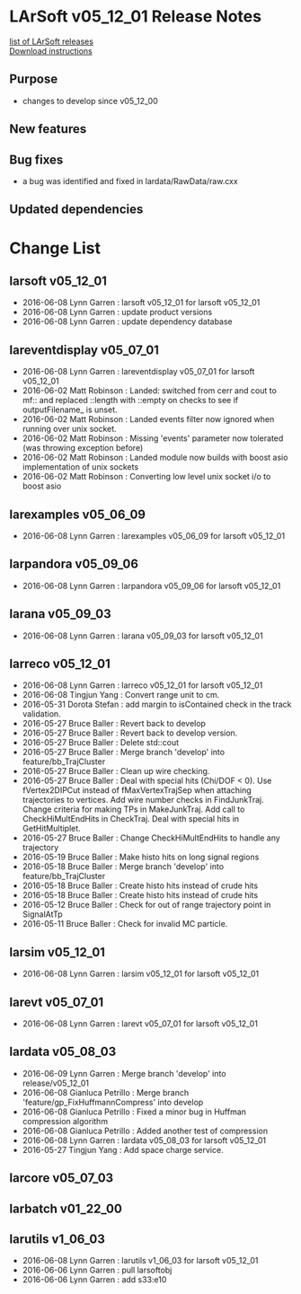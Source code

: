 # LArSoft v05_12_01 Release Notes



[list of LArSoft releases](LArSoft_release_list)  
[Download instructions](https://scisoft.fnal.gov/scisoft/bundles/larsoft/v05_12_01/larsoft-v05_12_01.html)

## Purpose

-   changes to develop since v05_12_00

## New features

## Bug fixes

-   a bug was identified and fixed in lardata/RawData/raw.cxx

## Updated dependencies

# Change List

## larsoft v05_12_01

-   2016-06-08 Lynn Garren : larsoft v05_12_01 for larsoft v05_12_01
-   2016-06-08 Lynn Garren : update product versions
-   2016-06-08 Lynn Garren : update dependency database

## lareventdisplay v05_07_01

-   2016-06-08 Lynn Garren : lareventdisplay v05_07_01 for larsoft v05_12_01
-   2016-06-02 Matt Robinson : Landed: switched from cerr and cout to mf:: and replaced ::length with ::empty on checks to see if outputFilename_ is unset.
-   2016-06-02 Matt Robinson : Landed events filter now ignored when running over unix socket.
-   2016-06-02 Matt Robinson : Missing 'events' parameter now tolerated (was throwing exception before)
-   2016-06-02 Matt Robinson : Landed module now builds with boost asio implementation of unix sockets
-   2016-06-02 Matt Robinson : Converting low level unix socket i/o to boost asio

## larexamples v05_06_09

-   2016-06-08 Lynn Garren : larexamples v05_06_09 for larsoft v05_12_01

## larpandora v05_09_06

-   2016-06-08 Lynn Garren : larpandora v05_09_06 for larsoft v05_12_01

## larana v05_09_03

-   2016-06-08 Lynn Garren : larana v05_09_03 for larsoft v05_12_01

## larreco v05_12_01

-   2016-06-08 Lynn Garren : larreco v05_12_01 for larsoft v05_12_01
-   2016-06-08 Tingjun Yang : Convert range unit to cm.
-   2016-05-31 Dorota Stefan : add margin to isContained check in the track validation.
-   2016-05-27 Bruce Baller : Revert back to develop
-   2016-05-27 Bruce Baller : Revert back to develop version.
-   2016-05-27 Bruce Baller : Delete std::cout
-   2016-05-27 Bruce Baller : Merge branch 'develop' into feature/bb_TrajCluster
-   2016-05-27 Bruce Baller : Clean up wire checking.
-   2016-05-27 Bruce Baller : Deal with special hits (Chi/DOF \< 0). Use fVertex2DIPCut instead of fMaxVertexTrajSep when attaching trajectories to vertices. Add wire number checks in FindJunkTraj. Change criteria for making TPs in MakeJunkTraj. Add call to CheckHiMultEndHits in CheckTraj. Deal with special hits in GetHitMultiplet.
-   2016-05-27 Bruce Baller : Change CheckHiMultEndHits to handle any trajectory
-   2016-05-19 Bruce Baller : Make histo hits on long signal regions
-   2016-05-18 Bruce Baller : Merge branch 'develop' into feature/bb_TrajCluster
-   2016-05-18 Bruce Baller : Create histo hits instead of crude hits
-   2016-05-18 Bruce Baller : Create histo hits instead of crude hits
-   2016-05-12 Bruce Baller : Check for out of range trajectory point in SignalAtTp
-   2016-05-11 Bruce Baller : Check for invalid MC particle.

## larsim v05_12_01

-   2016-06-08 Lynn Garren : larsim v05_12_01 for larsoft v05_12_01

## larevt v05_07_01

-   2016-06-08 Lynn Garren : larevt v05_07_01 for larsoft v05_12_01

## lardata v05_08_03

-   2016-06-09 Lynn Garren : Merge branch 'develop' into release/v05_12_01
-   2016-06-08 Gianluca Petrillo : Merge branch 'feature/gp_FixHuffmannCompress' into develop
-   2016-06-08 Gianluca Petrillo : Fixed a minor bug in Huffman compression algorithm
-   2016-06-08 Gianluca Petrillo : Added another test of compression
-   2016-06-08 Lynn Garren : lardata v05_08_03 for larsoft v05_12_01
-   2016-05-27 Tingjun Yang : Add space charge service.

## larcore v05_07_03

## larbatch v01_22_00

## larutils v1_06_03

-   2016-06-08 Lynn Garren : larutils v1_06_03 for larsoft v05_12_01
-   2016-06-06 Lynn Garren : pull larsoftobj
-   2016-06-06 Lynn Garren : add s33:e10
